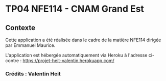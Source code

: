 # TP04 NFE114 - CNAM Grand Est

## Contexte

Cette application a été réalisée dans le cadre de la matière NFE114 dirigée par Emmanuel Maurice.

L'application est hébergée automatiquement via Heroku à l'adresse ci-contre : https://projet-heit-valentin.herokuapp.com/

### Crédits : Valentin Heit
